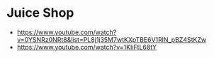# Juice Shop

* https://www.youtube.com/watch?v=0YSNRz0NRt8&list=PL8j1j35M7wtKXpTBE6V1RlN_pBZ4StKZw
* https://www.youtube.com/watch?v=1KIiFtL68tY
